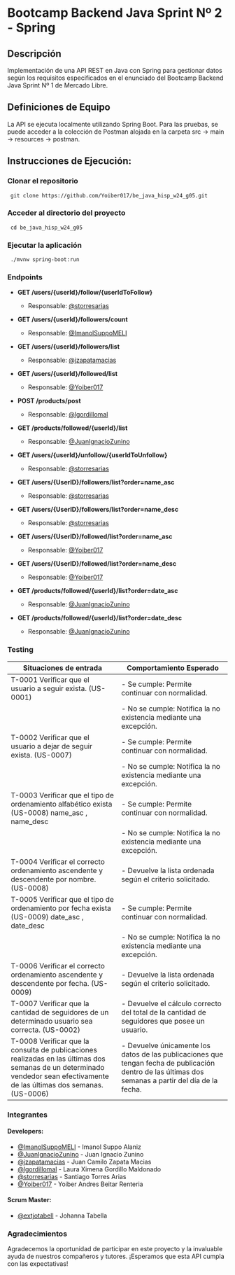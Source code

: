 # Bootcamp Backend Java Sprint Nº 2 - Spring

## Descripción
Implementación de una API REST en Java con Spring para gestionar datos según los requisitos especificados en el enunciado del Bootcamp Backend Java Sprint Nº 1 de Mercado Libre.

## Definiciones de Equipo
La API se ejecuta localmente utilizando Spring Boot. Para las pruebas, se puede acceder a la colección de Postman alojada en la carpeta src -> main -> resources -> postman.

## Instrucciones de Ejecución:
### Clonar el repositorio
	 git clone https://github.com/Yoiber017/be_java_hisp_w24_g05.git

### Acceder al directorio del proyecto
	 cd be_java_hisp_w24_g05

### Ejecutar la aplicación
	 ./mvnw spring-boot:run


### Endpoints

- **GET /users/{userId}/follow/{userIdToFollow}**
  - Responsable: [@storresarias](https://github.com/storresarias)

- **GET /users/{userId}/followers/count**
  - Responsable: [@ImanolSuppoMELI](https://github.com/ImanolSuppoMELI)

- **GET /users/{userId}/followers/list**
  - Responsable: [@jzapatamacias](https://github.com/jzapatamacias)

- **GET /users/{userId}/followed/list**
  - Responsable: [@Yoiber017](https://github.com/Yoiber017)
  
- **POST /products/post**
  - Responsable: [@lgordillomal](https://github.com/lgordillomal)

- **GET /products/followed/{userId}/list**
  - Responsable: [@JuanIgnacioZunino](https://github.com/JuanIgnacioZunino)
  
- **GET /users/{userId}/unfollow/{userIdToUnfollow}**
  - Responsable: [@storresarias](https://github.com/storresarias)
  
- **GET /users/{UserID}/followers/list?order=name_asc**
  - Responsable: [@storresarias](https://github.com/storresarias)
  
- **GET /users/{UserID}/followers/list?order=name_desc**
  - Responsable: [@storresarias](https://github.com/storresarias)
  
- **GET /users/{UserID}/followed/list?order=name_asc**
  - Responsable: [@Yoiber017](https://github.com/Yoiber017)
  
- **GET /users/{UserID}/followed/list?order=name_desc**
  - Responsable: [@Yoiber017](https://github.com/Yoiber017)
  
- **GET /products/followed/{userId}/list?order=date_asc**
  - Responsable: [@JuanIgnacioZunino](https://github.com/JuanIgnacioZunino)
  
- **GET /products/followed/{userId}/list?order=date_desc**
  - Responsable: [@JuanIgnacioZunino](https://github.com/JuanIgnacioZunino)


### Testing
| Situaciones de entrada                                                                               | Comportamiento Esperado                                                               |
|------------------------------------------------------------------------------------------------------|-----------------------------------------------------------------------------------------|
| T-0001 Verificar que el usuario a seguir exista. (US-0001)                                          | - Se cumple: Permite continuar con normalidad.                                         |
|                                                                                                      | - No se cumple: Notifica la no existencia mediante una excepción.                      |
| T-0002 Verificar que el usuario a dejar de seguir exista. (US-0007)                                  | - Se cumple: Permite continuar con normalidad.                                         |
|                                                                                                      | - No se cumple: Notifica la no existencia mediante una excepción.                      |
| T-0003 Verificar que el tipo de ordenamiento alfabético exista (US-0008) name_asc , name_desc         | - Se cumple: Permite continuar con normalidad.                                         |
|                                                                                                      | - No se cumple: Notifica la no existencia mediante una excepción.                      |
| T-0004 Verificar el correcto ordenamiento ascendente y descendente por nombre. (US-0008)             | - Devuelve la lista ordenada según el criterio solicitado.                              |
| T-0005 Verificar que el tipo de ordenamiento por fecha exista (US-0009) date_asc , date_desc         | - Se cumple: Permite continuar con normalidad.                                         |
|                                                                                                      | - No se cumple: Notifica la no existencia mediante una excepción.                      |
| T-0006 Verificar el correcto ordenamiento ascendente y descendente por fecha. (US-0009)              | - Devuelve la lista ordenada según el criterio solicitado.                              |
| T-0007 Verificar que la cantidad de seguidores de un determinado usuario sea correcta. (US-0002)    | - Devuelve el cálculo correcto del total de la cantidad de seguidores que posee un usuario.|
| T-0008 Verificar que la consulta de publicaciones realizadas en las últimas dos semanas de un determinado vendedor sean efectivamente de las últimas dos semanas. (US-0006)| - Devuelve únicamente los datos de las publicaciones que tengan fecha de publicación dentro de las últimas dos semanas a partir del día de la fecha.|


### Integrantes
#### Developers:
- [@ImanolSuppoMELI](https://github.com/ImanolSuppoMELI) - Imanol Suppo Alaniz
- [@JuanIgnacioZunino](https://github.com/JuanIgnacioZunino) - Juan Ignacio Zunino
- [@jzapatamacias](https://github.com/jzapatamacias) - Juan Camilo Zapata Macias
- [@lgordillomal](https://github.com/lgordillomal) - Laura Ximena Gordillo Maldonado
- [@storresarias](https://github.com/storresarias) - Santiago Torres Arias
- [@Yoiber017](https://github.com/Yoiber017) - Yoiber Andres Beitar Renteria

#### Scrum Master:
- [@extjotabell](https://github.com/extjotabell) - Johanna Tabella

### Agradecimientos

Agradecemos la oportunidad de participar en este proyecto y la invaluable ayuda de nuestros compañeros y tutores. ¡Esperamos que esta API cumpla con las expectativas!